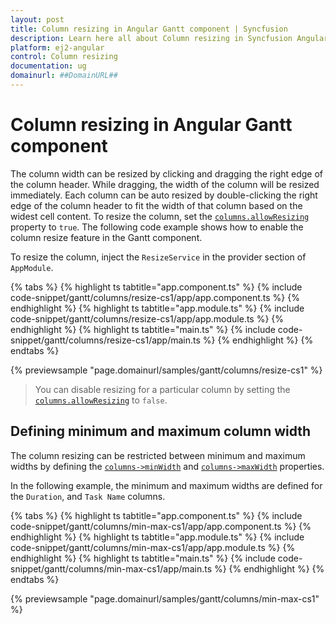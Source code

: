 ```yaml
---
layout: post
title: Column resizing in Angular Gantt component | Syncfusion
description: Learn here all about Column resizing in Syncfusion Angular Gantt component of Syncfusion Essential JS 2 and more.
platform: ej2-angular
control: Column resizing 
documentation: ug
domainurl: ##DomainURL##
---
```


# Column resizing in Angular Gantt component

The column width can be resized by clicking and dragging the right edge of the column header. While dragging, the width of the column will be resized immediately. Each column can be auto resized by double-clicking the right edge of the column header to fit the width of that column based on the widest cell content. To resize the column, set the [`columns.allowResizing`](https://ej2.syncfusion.com/angular/documentation/api/gantt/column/#allowresizing) property to `true`. The following code example shows how to enable the column resize feature in the Gantt component.

To resize the column, inject the `ResizeService` in the provider section of `AppModule`.

{% tabs %}
{% highlight ts tabtitle="app.component.ts" %}
{% include code-snippet/gantt/columns/resize-cs1/app/app.component.ts %}
{% endhighlight %}
{% highlight ts tabtitle="app.module.ts" %}
{% include code-snippet/gantt/columns/resize-cs1/app/app.module.ts %}
{% endhighlight %}
{% highlight ts tabtitle="main.ts" %}
{% include code-snippet/gantt/columns/resize-cs1/app/main.ts %}
{% endhighlight %}
{% endtabs %}
  
{% previewsample "page.domainurl/samples/gantt/columns/resize-cs1" %}

> You can disable resizing for a particular column by setting the [`columns.allowResizing`](https://ej2.syncfusion.com/angular/documentation/api/gantt/column/#allowresizing) to `false`.

## Defining minimum and maximum column width

The column resizing can be restricted between minimum and maximum widths by defining the [`columns->minWidth`](https://ej2.syncfusion.com/angular/documentation/api/gantt/column/#minwidth) and [`columns->maxWidth`](https://ej2.syncfusion.com/angular/documentation/api/gantt/column/#maxwidth) properties.

In the following example, the minimum and maximum widths are defined for the `Duration`, and `Task Name` columns.

{% tabs %}
{% highlight ts tabtitle="app.component.ts" %}
{% include code-snippet/gantt/columns/min-max-cs1/app/app.component.ts %}
{% endhighlight %}
{% highlight ts tabtitle="app.module.ts" %}
{% include code-snippet/gantt/columns/min-max-cs1/app/app.module.ts %}
{% endhighlight %}
{% highlight ts tabtitle="main.ts" %}
{% include code-snippet/gantt/columns/min-max-cs1/app/main.ts %}
{% endhighlight %}
{% endtabs %}
  
{% previewsample "page.domainurl/samples/gantt/columns/min-max-cs1" %}
